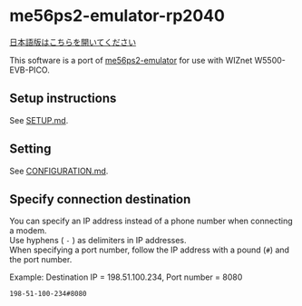 # me56ps2-emulator-rp2040
[日本語版はこちらを開いてください](/README_ja.md)

This software is a port of [me56ps2-emulator](https://github.com/msawahara/me56ps2-emulator) for use with WIZnet W5500-EVB-PICO.

## Setup instructions
See [SETUP.md](SETUP.md).

## Setting
See [CONFIGURATION.md](CONFIGURATION.md).

## Specify connection destination
You can specify an IP address instead of a phone number when connecting a modem. <br>
Use hyphens ( `-` ) as delimiters in IP addresses. <br>
When specifying a port number, follow the IP address with a pound (`#`) and the port number.

Example: Destination IP = 198.51.100.234, Port number = 8080
```
198-51-100-234#8080
```
